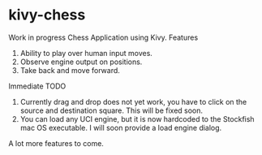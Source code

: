 kivy-chess
==========

Work in progress Chess Application using Kivy.
Features
   1. Ability to play over human input moves.
   2. Observe engine output on positions.
   3. Take back and move forward.

Immediate TODO
   1. Currently drag and drop does not yet work, you have to click on the source and destination square. This will be fixed soon.
   2. You can load any UCI engine, but it is now hardcoded to the Stockfish mac OS executable. I will soon provide a load engine dialog.

A lot more features to come.
